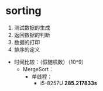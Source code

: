# sorting
1. 测试数据的生成
2. 返回数据的判断
3. 数据的打印
4. 排序的定义

+ 时间比较：（假随机数）（10^9）
    + MergeSort：
        + 单线程：
            + i5-8257U **285.217833s**
